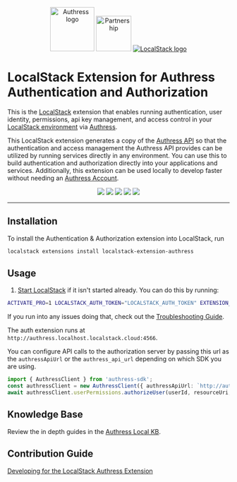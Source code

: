 
<p align="center">
  <a href="https://authress.io/knowledge-base/docs/SDKs/authress-local"><img src="https://authress.io/static/images/logoText.png" height="100px" alt="Authress logo"></a>
  <a href="https://authress.io/knowledge-base/docs/SDKs/authress-local"><img src="https://github.com/Authress/localstack-extension/assets/5056218/7bad113d-405f-4cd4-9335-3427d6419a13" alt="Partnership" height="80px"></a>
  <a href="https://authress.io/knowledge-base/docs/SDKs/authress-local"><img src="https://github.com/Authress/localstack-extension/assets/5056218/a52d0c26-f6e1-4347-859e-fef2bd10cf89" alt="LocalStack logo"></a>


</p>

# LocalStack Extension for Authress Authentication and Authorization

This is the [LocalStack](https://localstack.cloud/) extension that enables running authentication, user identity, permissions, api key management, and access control in your [LocalStack environment](<a href="https://authress.io/knowledge-base/docs/SDKs/authress-local">) via [Authress](https://authress.io).

This LocalStack extension generates a copy of the [Authress API](https://authress.io/app/#/api) so that the authentication and access management the Authress API provides can be utilized by running services directly in any environment. You can use this to build authentication and authorization directly into your applications and services. Additionally, this extension can be used locally to develop faster without needing an [Authress Account](https://authress.io).

<p align="center">
    <a href="https://badge.fury.io/py/localstack-extension-authress" alt="LocalStack Authress Extension">
      <img src="https://badge.fury.io/py/localstack-extension-authress.svg"></a>
    <a href="https://github.com/Authress/localstack-extension/actions/workflows/build.yml" alt="Build status">
      <img src="https://github.com/Authress/localstack-extension/actions/workflows/build.yml/badge.svg"></a>
    <a href="https://github.com/Authress/localstack-extension/blob/main/LICENSE" alt="Apache-2.0">
      <img src="https://img.shields.io/badge/License-Apache%202.0-blue.svg"></a>
    <a href="https://authress.io/community" alt="authress community">
      <img src="https://img.shields.io/badge/Community-Authress-fbaf0b.svg"></a>
    <a href="https://app.localstack.cloud/extensions/remote?url=git+https://github.com/Authress/localstack-extension/#egg=localstack-extension-authress" alt="extensions installer">
      <img src="https://localstack.cloud/gh/extension-badge.svg"></a>
</p>

---

## Installation

To install the Authentication & Authorization extension into LocalStack, run
```sh
localstack extensions install localstack-extension-authress
```

## Usage
1. [Start LocalStack](https://docs.localstack.cloud/getting-started/installation/#starting-localstack-with-docker-compose) if it isn't started already. You can do this by running:

```sh
ACTIVATE_PRO=1 LOCALSTACK_AUTH_TOKEN="LOCALSTACK_AUTH_TOKEN" EXTENSION_DEV_MODE=1 DEBUG=1 localstack start
```

If you run into any issues doing that, check out the [Troubleshooting Guide](./troubleshooting.md).

The auth extension runs at `http://authress.localhost.localstack.cloud:4566`.

You can configure API calls to the authorization server by passing this url as the `authressApiUrl` or the `authress_api_url` depending on which SDK you are using.


```ts
import { AuthressClient } from 'authress-sdk';
const authressClient = new AuthressClient({ authressApiUrl: `http://authress.localhost.localstack.cloud:4566` });
await authressClient.userPermissions.authorizeUser(userId, resourceUri, permission);
```

## Knowledge Base

Review the in depth guides in the [Authress Local KB](https://authress.io/knowledge-base/docs/SDKs/authress-local).

## Contribution Guide

[Developing for the LocalStack Authress Extension](https://github.com/Authress/localstack-extension/blob/main/contributing.md)
